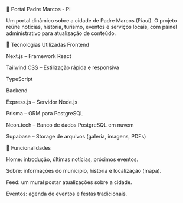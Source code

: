 📖 Portal Padre Marcos - PI

Um portal dinâmico sobre a cidade de Padre Marcos (Piauí).
O projeto reúne notícias, história, turismo, eventos e serviços locais, com painel administrativo para atualização de conteúdo.

🚀 Tecnologias Utilizadas
Frontend

Next.js
 – Framework React

Tailwind CSS
 – Estilização rápida e responsiva

TypeScript


Backend

Express.js
 – Servidor Node.js

Prisma
 – ORM para PostgreSQL

Neon.tech
 – Banco de dados PostgreSQL em nuvem

Supabase
 – Storage de arquivos (galeria, imagens, PDFs)

📌 Funcionalidades

Home: introdução, últimas notícias, próximos eventos.

Sobre: informações do município, história e localização (mapa).

Feed: um mural postar atualizações sobre a cidade.

Eventos: agenda de eventos e festas tradicionais.
